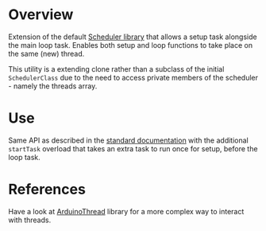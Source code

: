 # Overview
Extension of the default [Scheduler library](https://github.com/arduino/ArduinoCore-mbed/tree/main/libraries/Scheduler) that allows 
a setup task alongside the main loop task. Enables both setup and loop functions to take place on the same (new) thread.

This utility is a extending clone rather than a subclass of the initial `SchedulerClass` due to the need to access private members of the scheduler - namely the threads array.

# Use
Same API as described in the [standard documentation](http://www.arduino.cc/en/Reference/Scheduler) with the additional `startTask` overload that takes an extra task to run once for setup, before the loop task.

# References
Have a look at [ArduinoThread](https://github.com/ivanseidel/ArduinoThread) library for a more complex way to interact with threads.